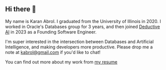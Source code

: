 ## Hi there 👋

My name is Karan Abrol. I graduated from the University of Illinois in 2020. I worked in Oracle's Databases group for 3 years, and then joined [Deductive AI](https://www.deductive.ai/) in 2023 as a Founding Software Engineer. 

I'm super interested in the intersection between Databases and Artificial Intelligence, and making developers more productive. Please drop me a note at kabrol@gmail.com if you'd like to chat!

You can find out more about my work from [my resume](https://tinyurl.com/kabrol-resume)

<!-- [![Karan's GitHub stats](https://github-readme-stats.vercel.app/api?username=kabrol98)](https://github.com/anuraghazra/github-readme-stats) -->

<!--
**kabrol98/kabrol98** is a ✨ _special_ ✨ repository because its `README.md` (this file) appears on your GitHub profile.

Here are some ideas to get you started:

- 🔭 I’m currently working on ...
- 🌱 I’m currently learning ...
- 👯 I’m looking to collaborate on ...
- 🤔 I’m looking for help with ...
- 💬 Ask me about ...
- 📫 How to reach me: ...
- 😄 Pronouns: ...
- ⚡ Fun fact: ...
-->
